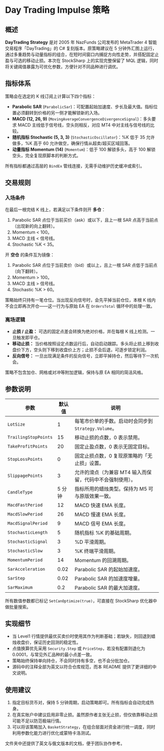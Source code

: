 # Day Trading Impulse 策略

## 概述

**DayTrading Strategy** 是对 2005 年 NazFunds 公司发布的 MetaTrader 4 智能交易程序「DayTrading」的 C# 复刻版本。原策略建议在 5 分钟外汇图上运行，通过多重趋势与动量指标的组合，在短时间窗口内捕捉方向性走势，并搭配固定止盈与可选的移动止损。本次在 StockSharp 上的实现完整保留了 MQL 逻辑，同时将关键阈值暴露为可优化参数，方便针对不同品种进行调优。

## 指标体系

策略会在选定的 K 线订阅上计算以下四个指标：

- **Parabolic SAR** (`ParabolicSar`)：可配置起始加速度、步长及最大值。指标位置必须翻转到价格的另一侧才能解锁新的入场。
- **MACD (12, 26, 9)** (`MovingAverageConvergenceDivergenceSignal`)：多头要求 MACD 主线低于信号线，空头则相反，对应 MT4 中对主线与信号线的比较。
- **随机指标 Stochastic (5, 3, 3)** (`StochasticOscillator`)：%K 低于 35 允许做多，%K 高于 60 允许做空，确保行情从超卖/超买区域回落。
- **动量指标 Momentum (14)** (`Momentum`)：低于 100 解锁多头，高于 100 解锁空头，完全复现原脚本的判断方式。

所有指标都通过高层的 `BindEx` 管线连接，无需手动维护历史缓冲或索引。

## 交易规则

### 入场条件

在最后一根完结 K 线上，若满足以下条件则开 **多仓**：

1. Parabolic SAR 点位于当前买价（ask）或以下，且上一根 SAR 点高于当前点（出现新的向上翻转）。
2. Momentum < 100。
3. MACD 主线 < 信号线。
4. Stochastic %K < 35。

开 **空仓** 的条件互为镜像：

1. Parabolic SAR 点位于当前卖价（bid）或以上，且上一根 SAR 点低于当前点（向下翻转）。
2. Momentum > 100。
3. MACD 主线 > 信号线。
4. Stochastic %K > 60。

策略始终只持有一笔仓位。当出现反向信号时，会先平掉当前仓位，本根 K 线内不会立即再次开仓——这一行为与原始 EA 在 `OrdersTotal` 循环中的处理一致。

### 离场逻辑

- **止损 / 止盈：** 可选的固定点差会转换为绝对价格，并在每根 K 线上检测。一旦触发即平仓。
- **移动止损：** 当价格按照设定点数运行后，自动启动跟踪。多头将止损上移到收盘价下方，空头则下移到收盘价上方；止损不会后退，可逐步锁定利润。
- **反向信号：** 一旦出现满足条件的反向信号，立即平掉持仓，然后等待下一次机会。

策略不包含加仓、网格或对冲等附加逻辑，保持与原 EA 相同的简洁风格。

## 参数说明

| 参数 | 默认值 | 说明 |
| --- | --- | --- |
| `LotSize` | 1 | 每笔市价单的手数。启动时会同步到 `Strategy.Volume`。 |
| `TrailingStopPoints` | 15 | 移动止损的点数，0 表示禁用。 |
| `TakeProfitPoints` | 20 | 固定止盈点数，0 表示无固定目标。 |
| `StopLossPoints` | 0 | 固定止损点数，0 复现原策略的「无止损」设置。 |
| `SlippagePoints` | 3 | 允许的滑点（为兼容 MT4 输入而保留，代码中不会强制使用）。 |
| `CandleType` | 5 分钟 | 指标所用的蜡烛类型。保持为 M5 可与原版效果一致。 |
| `MacdFastPeriod` | 12 | MACD 快速 EMA 长度。 |
| `MacdSlowPeriod` | 26 | MACD 慢速 EMA 长度。 |
| `MacdSignalPeriod` | 9 | MACD 信号 EMA 长度。 |
| `StochasticLength` | 5 | 随机指标 %K 的基础周期。 |
| `StochasticSignal` | 3 | %D 平滑周期。 |
| `StochasticSlow` | 3 | %K 终端平滑周期。 |
| `MomentumPeriod` | 14 | Momentum 的回溯周期。 |
| `SarAcceleration` | 0.02 | Parabolic SAR 的起始加速度。 |
| `SarStep` | 0.02 | Parabolic SAR 的加速度增量。 |
| `SarMaximum` | 0.2 | Parabolic SAR 的最大加速度。 |

所有数值参数都已标记 `SetCanOptimize(true)`，可直接在 StockSharp 优化器中做批量搜索。

## 实现细节

- 当 Level1 行情提供最优买卖价时使用其作为判断基础；若缺失，则回退到蜡烛收盘价，保证历史回测的稳定性。
- 点值换算优先采用 `Security.Step` 或 `PriceStep`，若没有配置则退化为 0.0001，与常见外汇品种的最小点差一致。
- 策略始终保持单向持仓，不会同时持有多空，也不会分批加仓。
- 源码中的注释全部为英文以符合仓库规范，而本 README 提供了更详细的中文说明。

## 使用建议

1. 指定目标货币对，保持 5 分钟周期，启动策略即可。所有指标会自动完成热身。
2. 在真实账户中建议启用非零止损。虽然原作者主张无止损，但仅依靠移动止损可能不足以防范极端行情。
3. 可以将该策略加入 `BasketStrategy`，在组合层面对资金进行统一调度，同时利用参数化能力进行优化或蒙特卡洛测试。

文件夹中还提供了英文与俄文版本的文档，便于团队协作参考。
